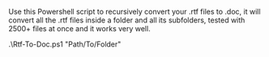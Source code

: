 Use this Powershell script to recursively convert your .rtf files to .doc, it will convert all the .rtf files inside a folder and all its subfolders, tested with 2500+ files at once and it works very well.

.\Rtf-To-Doc.ps1 "Path/To/Folder"
